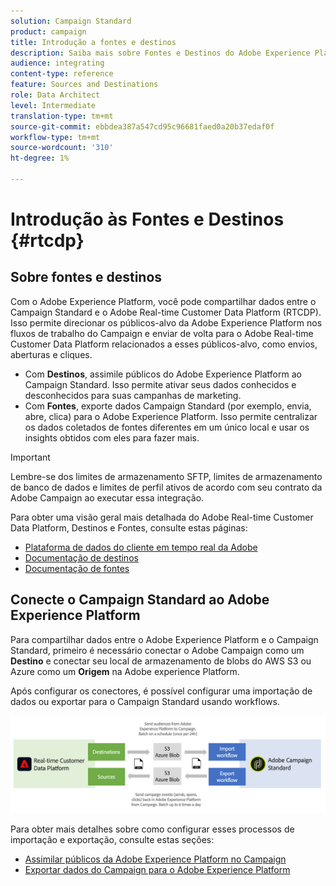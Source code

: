 ```yaml
---
solution: Campaign Standard
product: campaign
title: Introdução a fontes e destinos
description: Saiba mais sobre Fontes e Destinos do Adobe Experience Platform.
audience: integrating
content-type: reference
feature: Sources and Destinations
role: Data Architect
level: Intermediate
translation-type: tm+mt
source-git-commit: ebbdea387a547cd95c96681faed0a20b37edaf0f
workflow-type: tm+mt
source-wordcount: '310'
ht-degree: 1%

---
```



# Introdução às Fontes e Destinos {#rtcdp}

## Sobre fontes e destinos

Com o Adobe Experience Platform, você pode compartilhar dados entre o Campaign Standard e o Adobe Real-time Customer Data Platform (RTCDP). Isso permite direcionar os públicos-alvo da Adobe Experience Platform nos fluxos de trabalho do Campaign e enviar de volta para o Adobe Real-time Customer Data Platform relacionados a esses públicos-alvo, como envios, aberturas e cliques.

* Com **Destinos**, assimile públicos do Adobe Experience Platform ao Campaign Standard. Isso permite ativar seus dados conhecidos e desconhecidos para suas campanhas de marketing.
* Com **Fontes**, exporte dados Campaign Standard (por exemplo, envia, abre, clica) para o Adobe Experience Platform. Isso permite centralizar os dados coletados de fontes diferentes em um único local e usar os insights obtidos com eles para fazer mais.


>[!IMPORTANT]
>
>Lembre-se dos limites de armazenamento SFTP, limites de armazenamento de banco de dados e limites de perfil ativos de acordo com seu contrato da Adobe Campaign ao executar essa integração.

Para obter uma visão geral mais detalhada do Adobe Real-time Customer Data Platform, Destinos e Fontes, consulte estas páginas:

* [Plataforma de dados do cliente em tempo real da Adobe](https://experienceleague.adobe.com/docs/experience-platform/rtcdp/overview.html)
* [Documentação de destinos](https://experienceleague.adobe.com/docs/experience-platform/destinations/home.html)
* [Documentação de fontes](https://experienceleague.adobe.com/docs/experience-platform/sources/home.html)

## Conecte o Campaign Standard ao Adobe Experience Platform

Para compartilhar dados entre o Adobe Experience Platform e o Campaign Standard, primeiro é necessário conectar o Adobe Campaign como um **Destino** e conectar seu local de armazenamento de blobs do AWS S3 ou Azure como um **Origem** na Adobe experience Platform.

Após configurar os conectores, é possível configurar uma importação de dados ou exportar para o Campaign Standard usando workflows.

![](assets/rtcdp-schema.png)

Para obter mais detalhes sobre como configurar esses processos de importação e exportação, consulte estas seções:

* [Assimilar públicos da Adobe Experience Platform no Campaign](../../integrating/using/ingest-aep-data.md)
* [Exportar dados do Campaign para o Adobe Experience Platform](../../integrating/using/export-campaign-data.md)

